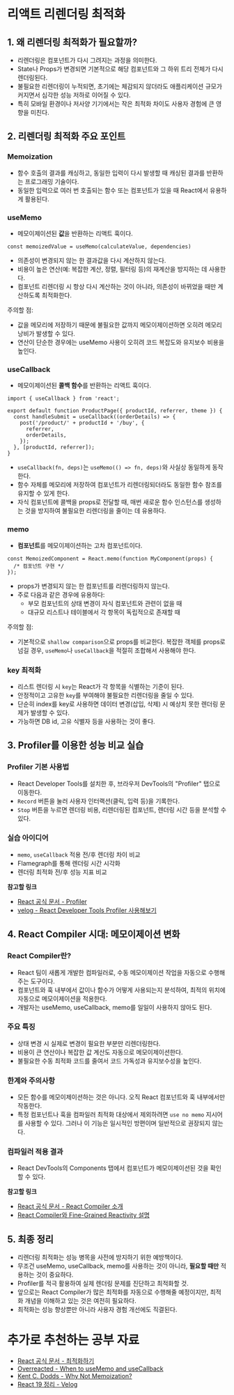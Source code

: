 # 리액트 리렌더링 최적화

## 1. 왜 리렌더링 최적화가 필요할까?
- 리렌더링은 컴포넌트가 다시 그려지는 과정을 의미한다.
- State나 Props가 변경되면 기본적으로 해당 컴포넌트와 그 하위 트리 전체가 다시 렌더링된다.
- 불필요한 리렌더링이 누적되면, 초기에는 체감되지 않더라도 애플리케이션 규모가 커지면서 심각한 성능 저하로 이어질 수 있다.
- 특히 모바일 환경이나 저사양 기기에서는 작은 최적화 차이도 사용자 경험에 큰 영향을 미친다.

## 2. 리렌더링 최적화 주요 포인트

### Memoization
- 함수 호출의 결과를 캐싱하고, 동일한 입력이 다시 발생할 때 캐싱된 결과를 반환하는 프로그래밍 기술이다.
- 동일한 입력으로 여러 번 호출되는 함수 또는 컴포넌트가 있을 때 React에서 유용하게 활용된다.

### useMemo
- 메모이제이션된 **값**을 반환하는 리액트 훅이다.

```tsx
const memoizedValue = useMemo(calculateValue, dependencies)
```

- 의존성이 변경되지 않는 한 결과값을 다시 계산하지 않는다.
- 비용이 높은 연산(예: 복잡한 계산, 정렬, 필터링 등)의 재계산을 방지하는 데 사용한다.
- 컴포넌트 리렌더링 시 항상 다시 계산하는 것이 아니라, 의존성이 바뀌었을 때만 계산하도록 최적화한다.

주의할 점:
- 값을 메모리에 저장하기 때문에 불필요한 값까지 메모이제이션하면 오히려 메모리 낭비가 발생할 수 있다.
- 연산이 단순한 경우에는 useMemo 사용이 오히려 코드 복잡도와 유지보수 비용을 높인다.

### useCallback
- 메모이제이션된 **콜백 함수**를 반환하는 리액트 훅이다.

```tsx
import { useCallback } from 'react';

export default function ProductPage({ productId, referrer, theme }) {
  const handleSubmit = useCallback((orderDetails) => {
    post('/product/' + productId + '/buy', {
      referrer,
      orderDetails,
    });
  }, [productId, referrer]);
}
```

- `useCallback(fn, deps)`는 `useMemo(() => fn, deps)`와 사실상 동일하게 동작한다.
- 함수 자체를 메모리에 저장하여 컴포넌트가 리렌더링되더라도 동일한 함수 참조를 유지할 수 있게 한다.
- 자식 컴포넌트에 콜백을 props로 전달할 때, 매번 새로운 함수 인스턴스를 생성하는 것을 방지하여 불필요한 리렌더링을 줄이는 데 유용하다.

### memo
- **컴포넌트**를 메모이제이션하는 고차 컴포넌트이다.

```tsx
const MemoizedComponent = React.memo(function MyComponent(props) {
  /* 컴포넌트 구현 */
});
```

- props가 변경되지 않는 한 컴포넌트를 리렌더링하지 않는다.
- 주로 다음과 같은 경우에 유용하다:
  - 부모 컴포넌트의 상태 변경이 자식 컴포넌트와 관련이 없을 때
  - 대규모 리스트나 테이블에서 각 항목이 독립적으로 존재할 때

주의할 점:
- 기본적으로 `shallow comparison`으로 props를 비교한다. 복잡한 객체를 props로 넘길 경우, `useMemo`나 `useCallback`을 적절히 조합해서 사용해야 한다.

### key 최적화
- 리스트 렌더링 시 `key`는 React가 각 항목을 식별하는 기준이 된다.
- 안정적이고 고유한 `key`를 부여해야 불필요한 리렌더링을 줄일 수 있다.
- 단순히 index를 key로 사용하면 데이터 변경(삽입, 삭제) 시 예상치 못한 렌더링 문제가 발생할 수 있다.
- 가능하면 DB id, 고유 식별자 등을 사용하는 것이 좋다.

## 3. Profiler를 이용한 성능 비교 실습

### Profiler 기본 사용법
- React Developer Tools를 설치한 후, 브라우저 DevTools의 "Profiler" 탭으로 이동한다.
- `Record` 버튼을 눌러 사용자 인터랙션(클릭, 입력 등)을 기록한다.
- `Stop` 버튼을 누르면 렌더링 비용, 리렌더링된 컴포넌트, 렌더링 시간 등을 분석할 수 있다.

### 실습 아이디어
- `memo`, `useCallback` 적용 전/후 렌더링 차이 비교
- Flamegraph를 통해 렌더링 시간 시각화
- 렌더링 최적화 전/후 성능 지표 비교

**참고할 링크**
- [React 공식 문서 - Profiler](https://react.dev/learn/profile-performance-with-the-devtools-profiler)
- [velog - React Developer Tools Profiler 사용해보기](https://velog.io/@skek298/React-Developer-Tools-Profiler-%EC%82%AC%EC%9A%A9%ED%95%B4%EB%B3%B4%EA%B8%B0)

## 4. React Compiler 시대: 메모이제이션 변화

### React Compiler란?
- React 팀이 새롭게 개발한 컴파일러로, 수동 메모이제이션 작업을 자동으로 수행해주는 도구이다.
- 컴포넌트와 훅 내부에서 값이나 함수가 어떻게 사용되는지 분석하여, 최적의 위치에 자동으로 메모이제이션을 적용한다.
- 개발자는 useMemo, useCallback, memo를 일일이 사용하지 않아도 된다.

### 주요 특징
- 상태 변경 시 실제로 변경이 필요한 부분만 리렌더링한다.
- 비용이 큰 연산이나 복잡한 값 계산도 자동으로 메모이제이션한다.
- 불필요한 수동 최적화 코드를 줄여서 코드 가독성과 유지보수성을 높인다.

### 한계와 주의사항
- 모든 함수를 메모이제이션하는 것은 아니다. 오직 React 컴포넌트와 훅 내부에서만 작동한다.
- 특정 컴포넌트나 훅을 컴파일러 최적화 대상에서 제외하려면 `use no memo` 지시어를 사용할 수 있다. 그러나 이 기능은 일시적인 방편이며 일반적으로 권장되지 않는다.

### 컴파일러 적용 결과
- React DevTools의 Components 탭에서 컴포넌트가 메모이제이션된 것을 확인할 수 있다.

**참고할 링크**
- [React 공식 문서 - React Compiler 소개](https://react.dev/blog/2024/03/27/react-19#react-compiler)
- [React Compiler와 Fine-Grained Reactivity 설명](https://react.dev/learn/optimizing-performance)


## 5. 최종 정리

- 리렌더링 최적화는 성능 병목을 사전에 방지하기 위한 예방책이다.
- 무조건 useMemo, useCallback, memo를 사용하는 것이 아니라, **필요할 때만** 적용하는 것이 중요하다.
- Profiler를 적극 활용하여 실제 렌더링 문제를 진단하고 최적화할 것.
- 앞으로는 React Compiler가 많은 최적화를 자동으로 수행해줄 예정이지만, 최적화 개념을 이해하고 있는 것은 여전히 필요하다.
- 최적화는 성능 향상뿐만 아니라 사용자 경험 개선에도 직결된다.


# 추가로 추천하는 공부 자료

- [React 공식 문서 - 최적화하기](https://react.dev/learn/optimizing-performance)
- [Overreacted - When to useMemo and useCallback](https://overreacted.io/zh-hans/a-complete-guide-to-useeffect/)
- [Kent C. Dodds - Why Not Memoization?](https://kentcdodds.com/blog/why-not-memoization)
- [React 19 정리 - Velog](https://velog.io/@publicAI/React-19-%EB%B2%84%EC%A0%84-%EB%A6%AC%EB%B7%B0-%EC%84%A4%EB%AA%85)
